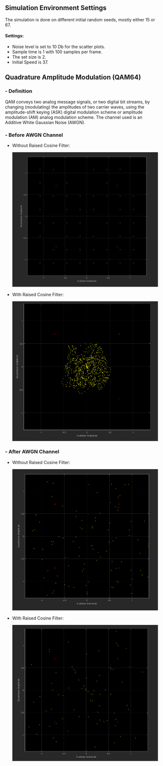 ## Simulation Environment Settings
The simulation is done on different initial random seeds, mostly either 15 or 67.
#### Settings:
* Noise level is set to 10 Db for the scatter plots.
* Sample time is 1 with 100 samples per frame.
* The set size is 2.
* Initial Speed is 37.

## **Quadrature Amplitude Modulation (QAM64)**
### - Definition 
QAM conveys two analog message signals, or two digital bit streams, by changing (modulating) the amplitudes of two carrier waves, using the amplitude-shift keying (ASK) digital modulation scheme or amplitude modulation (AM) analog modulation scheme. The channel used is an Additive White Gaussian Noise (AWGN).


### - Before AWGN Channel
* Without Raised Cosine Filter:

    ![Regular](/QAM64/Before.PNG) 
* With Raised Cosine Filter:

    ![Raised Cosine Filter](/QAM64/RaisedCosineBefore.PNG) 
### - After AWGN Channel
* Without Raised Cosine Filter: 

    ![Regular](/QAM64/After.PNG) 
* With Raised Cosine Filter:

    ![Raised Cosine Filter](/QAM64/RaisedCosineAfter.PNG) 

